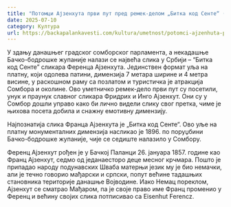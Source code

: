 ```yaml
---
title: "Потомци Ајзенхута први пут пред ремек-делом „Битка код Сенте“ (ВИДЕО)"
date: 2025-07-10
category: Култура
url: https://backapalankavesti.com/kultura/umetnost/potomci-ajzenhuta-prvi-put-pred-remek-delom-bitka-kod-sente-video/
---
```


У здању данашњег градског сомборског парламента, а некадашње Бачко-бодрошке жупаније налази се највећа слика у Србији – “Битка код Сенте” сликара Ференца Ајзенхута. Јединствен формат уља на платну, који одолева патини, димензија 7 метара ширине и 4 метра висине, у раскошном раму са позлатом и туристичка је атракција Сомбора и околине. Ово уметничко ремек-дело први пут су посетили, унук и праунук славног сликара Фридрих и Инго Ајзенхут. Они су у Сомбор дошли управо како би лично видели слику свог претка, чиме је њихова посета добила и снажну емотивну димензију.

Најпознатија слика Франца Ајзенхута је „Битка код Сенте“. Ово уље на платну монументалних димензија насликао је 1896. по поруџбини Бачко-бодрошке жупаније, чије се седиште налазило у Сомбору.

Ференц Ајзенхут рођен је у Бачкој Паланци 26. јануара 1857. године као Франц Ајзенхут, седмо од једанаесторо деце месног крчмара. Пошто је припадао народу подунавских Шваба матерњи језик му је био немачки, али је течно говорио мађарски и српски, попут већине тадашњих становника територије данашње Војводине. Иако Немац пореклом, Ајзенхут се сматрао Мађаром, па је своје право име Франц променио у Ференц и већину својих слика потписивао са Eisenhut Ferencz.

